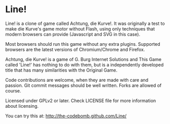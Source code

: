 Line!
=====

Line! is a clone of game called Achtung, die Kurve!. It was 
originally a test to make die Kurve's game motor without Flash, 
using only techniques that modern browsers can provide (Javascript 
and SVG in this case).

Most browsers should run this game without any extra plugins. 
Supported browsers are the latest versions of Chromium/Chrome and 
Firefox.

Achtung, die Kurve! is a game of G. Burg Internet Solutions and 
This Game called 'Line!' has nothing to do with them, but is a 
independently developed title that has many similarities with 
the Original Game.

Code contributions are welcome, when they are made with care and 
passion. Git commit messages should be well written. Forks are 
allowed of course.

Licensed under GPLv2 or later. Check LICENSE file for more 
information about licensing.

You can try this at: http://the-codebomb.github.com/Line/
